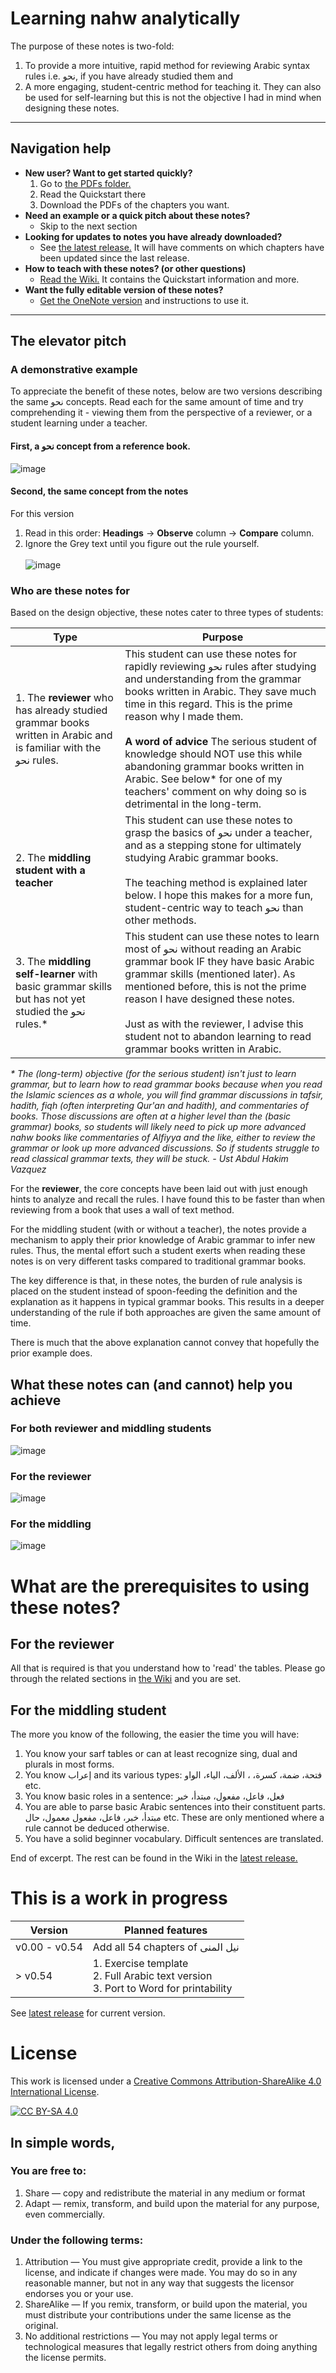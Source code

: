 # Learning nahw analytically

The purpose of these notes is two-fold:
1. To provide a more intuitive, rapid method for reviewing Arabic syntax rules i.e. نحو, if you have already studied them and
2. A more engaging, student-centric method for teaching it. They can also be used for self-learning but this is not the objective I had in mind when designing these notes.

--------
## Navigation help
- **New user? Want to get started quickly?**
	1. Go to [the PDFs folder.](https://github.com/zahidsyed/learning-nahw-analytically/tree/main/pdf)
	2. Read the Quickstart there
	3. Download the PDFs of the chapters you want.
- **Need an example or a quick pitch about these notes?**
  - Skip to the next section
- **Looking for updates to notes you have already downloaded?**
  - See [the latest release.](https://github.com/zahidsyed/learning-nahw-analytically/releases/latest) It will have comments on which chapters have been updated since the last release.
- **How to teach with these notes? (or other questions)**
  - [Read the Wiki.](https://github.com/zahidsyed/learning-nahw-analytically/tree/main/pdf) It contains the Quickstart information and more.
- **Want the fully editable version of these notes?**
  - [Get the OneNote version](https://github.com/zahidsyed/learning-nahw-analytically/tree/main/onenote) and instructions to use it.

--------
## The elevator pitch

### A demonstrative example
To appreciate the benefit of these notes, below are two versions describing the same نحو concepts. Read each for the same amount of time and try comprehending it - viewing them from the perspective of a reviewer, or a student learning under a teacher.

#### First, a نحو concept from a reference book.
![image](https://user-images.githubusercontent.com/5341129/191884515-d3bfacfd-9a82-4331-a162-d721cb472297.png)

#### Second, the same concept from the notes
For this version
1. Read in this order: **Headings** → **Observe** column → **Compare** column.
2. Ignore the Grey text until you figure out the rule yourself. <br> <br> 
![image](https://github.com/zahidsyed/learning-nahw-analytically/assets/5341129/1faa5f6a-cf9e-4708-97d8-6ce56cd0746d)

### Who are these notes for
Based on the design objective, these notes cater to three types of students:

| Type                                                                                                        | Purpose                                                                                                                                                                                                                                                                                                                                 |
|------------------------------------------------------------------------------------------------------------|-----------------------------------------------------------------------------------------------------------------------------------------------------------------------------------------------------------------------------------------------------------------------------------------------------------------------------------------|
| 1. The **reviewer** who has already studied grammar books written in Arabic and is familiar with the نحو rules.                                                   | This student can use these notes for rapidly reviewing نحو rules after studying and understanding from the grammar books written in Arabic. They save much time in this regard. This is the prime reason why I made them. <br> <br> **A word of advice** The serious student of knowledge should NOT use this while abandoning grammar books written in Arabic. See below* for one of my teachers' comment on why doing so is detrimental in the long-term. |
| 2. The **middling student with a teacher**                                                             | This student can use these notes to grasp the basics of نحو under a teacher, and as a stepping stone for ultimately studying Arabic grammar books. <br> <br> The teaching method is explained later below. I hope this makes for a more fun, student-centric way to teach نحو than other methods.                                                                                                          |
| 3. The **middling self-learner** with basic grammar skills but has not yet studied the نحو rules.*  | This student can use these notes to learn most of نحو without reading an Arabic grammar book IF they have basic Arabic grammar skills (mentioned later). As mentioned before, this is not the prime reason I have designed these notes. <br> <br> Just as with the reviewer, I advise this student not to abandon learning to read grammar books written in Arabic.                                                                             |

_* The (long-term) objective (for the serious student) isn't just to learn grammar, but to learn how to read grammar books because when you read the Islamic sciences as a whole, you will find grammar discussions in tafsir, hadith, fiqh (often interpreting Qur'an and hadith), and commentaries of books. Those discussions are often at a higher level than the (basic grammar) books, so students will likely need to pick up more advanced nahw books like commentaries of Alfiyya and the like, either to review the grammar or look up more advanced discussions. So if students struggle to read classical grammar texts, they will be stuck. - Ust Abdul Hakim Vazquez_


For the **reviewer**, the core concepts have been laid out with just enough hints to analyze and recall the rules. I have found this to be faster than when reviewing from a book that uses a wall of text method.

For the middling student (with or without a teacher), the notes provide a mechanism to apply their prior knowledge of Arabic grammar to infer new rules. Thus, the mental effort such a student exerts when reading these notes is on very different tasks compared to traditional grammar books.

The key difference is that, in these notes, the burden of rule analysis is placed on the student instead of spoon-feeding the definition and the explanation as it happens in typical grammar books. This results in a deeper understanding of the rule if both approaches are given the same amount of time.

There is much that the above explanation cannot convey that hopefully the prior example does. 

## What these notes can (and cannot) help you achieve
### For both reviewer and middling students
![image](https://user-images.githubusercontent.com/5341129/193982797-53042264-bdb1-452f-85c6-29c6309ac1cb.png)

### For the reviewer
![image](https://user-images.githubusercontent.com/5341129/193294128-a8b3726a-4f10-42e2-9b49-7e42e7a70976.png)

### For the middling
![image](https://user-images.githubusercontent.com/5341129/193982855-d4495925-f7a3-4b25-a234-0b6ae337e979.png)


# What are the prerequisites to using these notes?
## For the reviewer
All that is required is that you understand how to 'read' the tables. Please go through the related sections in [the Wiki](https://github.com/zahidsyed/learning-nahw-analytically/tree/main/pdf) and you are set.

## For the middling student
The more you know of the following, the easier the time you will have:
1. You know your sarf tables or can at least recognize sing, dual and plurals in most forms.
2. You know إعراب and its various types: فتحة، ضمة، كسرة، ، الألف، الياء، الواو etc.
3. You know basic roles in a sentence: فعل، فاعل، مفعول، مبتدأ، خبر
4. You are able to parse basic Arabic sentences into their constituent parts. مبتدأ، خبر، فاعل، مفعول معمول، حال etc. These are only mentioned where a rule cannot be deduced otherwise.
5. You have a solid beginner vocabulary. Difficult sentences are translated.


End of excerpt. The rest can be found in the Wiki in the [latest release.](https://github.com/zahidsyed/learning-nahw-analytically/releases/latest)

# This is a work in progress

| Version       | Planned features              |
|---------------|-------------------------------|
| v0.00 - v0.54 | Add all 54 chapters of نيل المنى |
| > v0.54       | 1. Exercise template <br> 2. Full Arabic text version <br> 3. Port to Word for printability |

See [latest release](https://github.com/zahidsyed/learning-nahw-analytically/releases/latest) for current version.

# License
This work is licensed under a
[Creative Commons Attribution-ShareAlike 4.0 International License][cc-by-sa].

[![CC BY-SA 4.0][cc-by-sa-image]][cc-by-sa]

[cc-by-sa]: http://creativecommons.org/licenses/by-sa/4.0/
[cc-by-sa-image]: https://licensebuttons.net/l/by-sa/4.0/88x31.png
[cc-by-sa-shield]: https://img.shields.io/badge/License-CC%20BY--SA%204.0-lightgrey.svg

## In simple words,
### You are free to:
1. Share — copy and redistribute the material in any medium or format
2. Adapt — remix, transform, and build upon the material
for any purpose, even commercially.

### Under the following terms:
1. Attribution — You must give appropriate credit, provide a link to the license, and indicate if changes were made. You may do so in any reasonable manner, but not in any way that suggests the licensor endorses you or your use.
2. ShareAlike — If you remix, transform, or build upon the material, you must distribute your contributions under the same license as the original.
3. No additional restrictions — You may not apply legal terms or technological measures that legally restrict others from doing anything the license permits.

